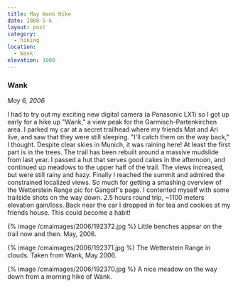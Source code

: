 ```yaml
---
title: May Wank Hike
date: 2006-5-6
layout: post
category:
  - hiking
location:
  - Wank
elevation: 1000
---
```


### Wank
_May 6, 2006_

I had to try out my exciting new digital camera (a Panasonic LX1) so I got up
early for a hike up "Wank," a view peak for the Garmisch-Partenkirchen
area. I parked my car at a secret trailhead where my friends Mat and Ari live,
and saw that they were still sleeping. "I'll catch them on the way back," I
thought. Despite clear skies in Munich, it was raining here! At least the first
part is in the trees. The trail has been rebuilt around a massive mudslide from
last year. I passed a hut that serves good cakes in the afternoon, and
continued up meadows to the upper half of the trail. The views increased, but
were still rainy and hazy. Finally I reached the summit and admired the
constrained localized views. So much for getting a smashing overview of the
Wetterstein Range pic for Gangolf's page. I contented myself with some
trailside shots on the way down. 2.5 hours round trip, ~1100 meters elevation
gain/loss. Back near the car I dropped in for tea and cookies at my friends
house. This could become a habit!

{% image /cmaimages/2006/192372.jpg %}
Little benches appear on the trail now and then. May, 2006.

{% image /cmaimages/2006/192371.jpg %}
The Wetterstein Range in clouds. Taken from Wank, May 2006.

{% image /cmaimages/2006/192370.jpg %}
A nice meadow on the way down from a morning hike of Wank.
